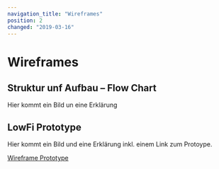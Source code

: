 ```yaml
---
navigation_title: "Wireframes"
position: 2
changed: "2019-03-16"
---
```


# Wireframes

## Struktur unf Aufbau – Flow Chart
Hier kommt ein Bild un eine Erklärung


## LowFi Prototype
Hier kommt ein Bild und eine Erklärung inkl. einem Link zum Protoype.

[Wireframe Prototype](https://notch-interactive.invisionapp.com/share/GKR1N2D6CWU#/screens/352596569_benefit-Onboarding)



